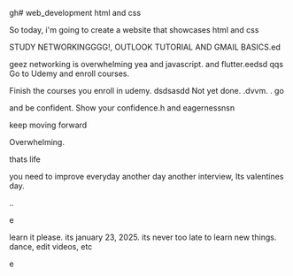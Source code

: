 gh# web_development
html and css

So today, i'm going to create a website that showcases html and css

STUDY NETWORKINGGGG!, OUTLOOK TUTORIAL AND GMAIL BASICS.ed


geez networking is overwhelming
yea
and javascript.
and flutter.eedsd
qqs
Go to Udemy and enroll courses.

Finish the courses you enroll in udemy.
dsdsasdd
Not yet done. .dvvm.
.
go

and be confident.
Show your confidence.h
and eagernessnsn

keep moving forward

Overwhelming.

thats life

you need to improve everyday
another day another interview, Its valentines day.

..

e










learn it please. its january 23, 2025. its never too late to learn new things.
dance, edit videos, etc

e 
